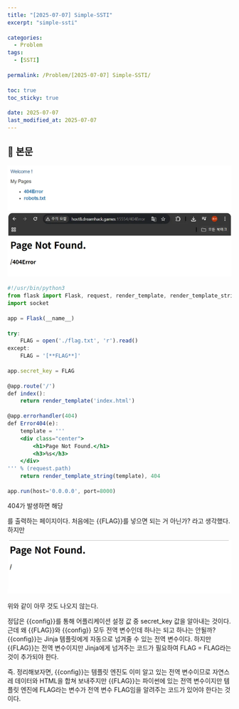```yaml
---
title: "[2025-07-07] Simple-SSTI"
excerpt: "simple-ssti"

categories:
  - Problem
tags:
  - [SSTI]

permalink: /Problem/[2025-07-07] Simple-SSTI/

toc: true
toc_sticky: true

date: 2025-07-07
last_modified_at: 2025-07-07
---
```


## 🦥 본문

![alt text](../assets/images/posts_img/[2025-07-07]%20Simple-SSTI/image.png)
![alt text](../assets/images/posts_img/[2025-07-07]%20Simple-SSTI/image1.png)

```jsx
#!/usr/bin/python3
from flask import Flask, request, render_template, render_template_string, make_response, redirect, url_for
import socket

app = Flask(__name__)

try:
    FLAG = open('./flag.txt', 'r').read()
except:
    FLAG = '[**FLAG**]'

app.secret_key = FLAG

@app.route('/')
def index():
    return render_template('index.html')

@app.errorhandler(404)
def Error404(e):
    template = '''
    <div class="center">
        <h1>Page Not Found.</h1>
        <h3>%s</h3>
    </div>
''' % (request.path)
    return render_template_string(template), 404

app.run(host='0.0.0.0', port=8000)
```

404가 발생하면 해당 <div>를 출력하는 페이지이다. 처음에는 {{FLAG}}를 넣으면 되는 거 아닌가? 라고 생각했다. 하지만

![alt text](../assets/images/posts_img/[2025-07-07]%20Simple-SSTI/image2.png)

위와 같이 아무 것도 나오지 않는다. 

정답은 {{config}}를 통해 어플리케이션 설정 값 중 secret_key 값을 알아내는 것이다. 근데 왜 {{FLAG}}와 {{config}} 모두 전역 변수인데 하나는 되고 하나는 안될까?
{{config}}는 Jinja 템플릿에게 자동으로 넘겨줄 수 있는 전역 변수이다. 하지만 {{FLAG}}는 전역 변수이지만 Jinja에게 넘겨주는 코드가 필요하여 FLAG = FLAG라는 것이 추가되야 한다.

즉. 정리해보자면, {{config}}는 템플릿 엔진도 이미 알고 있는 전역 변수이므로 자연스레 데이터와 HTML을 합쳐 보내주지만 {{FLAG}}는 파이썬에 있는 전역 변수이지만 템플릿 엔진에 FLAG라는 변수가 전역 변수 FLAG임을 알려주는 코드가 있어야 한다는 것이다.